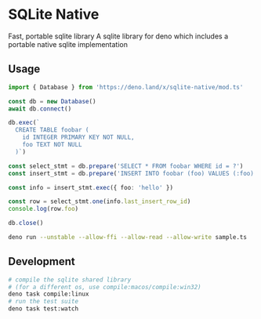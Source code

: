 # SQLite Native
Fast, portable sqlite library 
A sqlite library for deno which includes a portable native sqlite implementation


## Usage
```ts
import { Database } from 'https://deno.land/x/sqlite-native/mod.ts'

const db = new Database()
await db.connect()

db.exec(`
  CREATE TABLE foobar (
    id INTEGER PRIMARY KEY NOT NULL,
    foo TEXT NOT NULL
  )`)

const select_stmt = db.prepare('SELECT * FROM foobar WHERE id = ?')
const insert_stmt = db.prepare('INSERT INTO foobar (foo) VALUES (:foo)')

const info = insert_stmt.exec({ foo: 'hello' })

const row = select_stmt.one(info.last_insert_row_id)
console.log(row.foo)

db.close()
```

```bash
deno run --unstable --allow-ffi --allow-read --allow-write sample.ts
```


## Development
```bash
# compile the sqlite shared library
# (for a different os, use compile:macos/compile:win32)
deno task compile:linux 
# run the test suite
deno task test:watch
```
